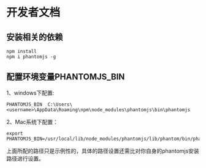 # 开发者文档

## 安装相关的依赖

```
npm install
npm i phantomjs -g
```

## 配置环境变量PHANTOMJS_BIN

1、windows下配置:

```
PHANTOMJS_BIN  C:\Users\<username>\AppData\Roaming\npm\node_modules\phantomjs\bin\phantomjs
```

2、Mac系统下配置：

```
export PHANTOMJS_BIN=/usr/local/lib/node_modules/phantomjs/lib/phantom/bin/phantomjs
```

上面所配的路径只是示例性的，具体的路径设置还需比对你自身的phantomjs安装路径进行设置。
